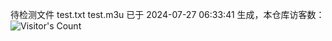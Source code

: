 待检测文件 test.txt test.m3u 已于 2024-07-27 06:33:41 生成，本仓库访客数：![Visitor's Count](https://profile-counter.glitch.me/pxiptv_TV/count.svg)
